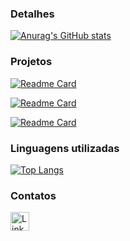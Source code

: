 ### Detalhes

[![Anurag's GitHub stats](https://github-readme-stats.vercel.app/api?username=GilbertoPaiva&show_icons=true&theme=dark&count_private=true&hide_rank=true)](https://github.com/anuraghazra/github-readme-stats)

### Projetos

[![Readme Card](https://github-readme-stats.vercel.app/api/pin/?username=GilbertoPaiva&repo=customer-management&theme=dark)](https://github.com/GilbertoPaiva/customer-management)

[![Readme Card](https://github-readme-stats.vercel.app/api/pin/?username=GilbertoPaiva&repo=comprehensive-sales-system&theme=dark)](https://github.com/GilbertoPaiva/comprehensive-sales-system)

[![Readme Card](https://github-readme-stats.vercel.app/api/pin/?username=GilbertoPaiva&repo=factory-based-ecommerce&theme=dark)](https://github.com/GilbertoPaiva/factory-based-ecommerce)

### Linguagens utilizadas

[![Top Langs](https://github-readme-stats.vercel.app/api/top-langs/?username=GilbertoPaiva&layout=compact)](https://github.com/anuraghazra/github-readme-stats)

### Contatos

[<img src='https://img.shields.io/badge/LinkedIn-0077B5?style=for-the-badge&logo=linkedin&logoColor=white' alt='Linkedin' height='30'>](https://www.linkedin.com/in/gilberto-paiva-melo/)
